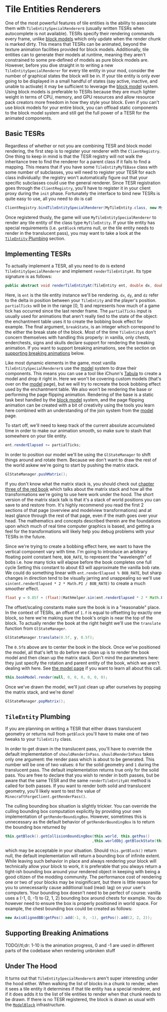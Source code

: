 Tile Entities Renderers
=======================

One of the most powerful features of tile entities is the ability to associate them with `TileEntitySpecialRenderer`s (usually written TESRs when autocomplete is not available).
TESRs specify their rendering commands every frame, unlike [block models](modelblock.md) which only update when the render chunk is marked dirty.
This means that TESRs can be animated, beyond the texture animation facilities provided for block models.
Additionally, tile entities can to generate their models at runtime, meaning they aren't constrained to some pre-defined of models as pure block models are.
However, before you dive straight in to writing a new `TileEntitySpecialRenderer` for every tile entity in your mod, consider the number of graphical states the block will be in.
If your tile entity is only ever going to be displayed in a small handful of states (say active, inactive, and unable to activate) it may be sufficient to leverage the [block model](modelblock.md) system.
Using block models is preferable to TESRs because they are much lighter weight in terms of CPU, memory, and GPU resources and allow resource pack creators more freedom in how they style your block.
Even if you can't use block models for your entire block, you can offload static components to the block model system and still get the full power of a TESR for the animated components.

Basic TESRs
-----------
Regardless of whether or not you are combining TESR and block model rendering, the first step is to register your renderer with the `ClientRegistry`.
One thing to keep in mind is that the TESR registry will not walk the inheritance tree to find the renderer for a parent class if it fails to find a mapping.
This means that if you have some `TileEntityMyTEBase` class with some number of subclasses, you will need to register your TESR for each class individually: the registry won't automatically figure out that your specific subclasses could use the general renderer.
Since TESR registration goes through the `ClientRegistry`, you'll have to register it in your client proxy during the `init` phase.
Fortunately the interface to bind new TESRs is quite easy to use, all you need to do is call

```java
ClientRegistry.bindTileEntitySpecialRenderer(MyTileEntity.class, new MyTileEntitySpecialRenderer());
```

Once registered thusly, the game will use `MyTileEntitySpecialRenderer` to render any tile entity of the class type `MyTileEntity`.
If your tile entity has special requirements (i.e. `getBlock` returns null, or the tile entity needs to render in the translucent pass), you may want to take a look at the [`TileEntity` Plumbing](#tileentity-plumbing) section.

Implementing TESRs
------------------
To actually implement a TESR, all you need to do is extend `TileEntitySpecialRenderer` and implement `renderTileEntityAt`.
Its type signature is as follows:

```java
public abstract void renderTileEntityAt(TileEntity ent, double dx, double dz, double dy, float partialTicks, int breakState);
```

Here,  is `ent` is the tile entity instance we'll be rendering.
`dx`, `dy`, and `dz` refer to the delta in position between your `TileEntity` and the player's position.
`partialTicks` will be in the range \[0, 1\) and represents how much of a game tick has occurred since the last render frame.
The `partialTicks` input is usually used for animations that aren't really tied to the state of the object: the enchantment table uses it to create the bobbing book effect for example.
The final argument, `breakState`, is an integer which correspond to the either the break state of the block.
Most of the time `TileEntity`s don't concern themselves with handling this properly: in vanilla, only chests, enderchests, signs and skulls declare support for rendering the breaking animation.
If you want to support breaking animations, see the section on [supporting breaking animations](#supporting-breaking-animations) below.

Like most dynamic elements in the game, most vanilla `TileEntitySpecialRenderer`s use the [model](model.md) system to draw their components.
This means you can use a tool like iChunn's [Tabula](http://ichun.us/mods/tabula-minecraft-modeler/) to create a model and drop it right in.
Here we won't be covering custom models (that's over on the [model](model.md) page), but we will try to recreate the book bobbing effect used by the enchantment table.
We also won't be rendering the base or performing the page flipping animation.
Rendering of the base is a static task best handled by the [block model](modelblock.md) system, and the page flipping animation can be created with a bit of creativity using the tools you learn here combined with an understanding of the join system from the [model](model.md) page.

To start off, we'll need to keep track of the current absolute accumulated time in order to make our animation smooth, so make sure to stash that somewhere on your tile entity.

```java
ent.renderElapsed += partialTicks;
```

In order to position our model we'll be using the `GlStateManager` to shift things around and rotate them.
Because we don't want to draw the rest of the world askew we're going to start by pushing the matrix stack.

```java
GlStateManager.pushMatrix();
```

If you don't know what the matrix stack is, you should check out [chapter three of the red book](http://www.glprogramming.com/red/chapter03.html) which talks about the matrix stack and how all the transformations we're going to use here work under the hood.
The short version of the matrix stack talk is that it's a stack of world positions you can save to and restore from.
It's highly recommend you read the first 2 sections of that page (overview and modelview transformations) and at least glance through the rest of that page, even if the math goes over your head.
The mathematics and concepts described therein are the foundations upon which much of real time computer graphics is based, and getting a feel for the transformations will likely help you debug problems with your TESRs in the future.

Since we're trying to create a bobbing effect here, we want to have the vertical component vary with time.
I'm going to introduce an arbitrary floating point constant here, `BOB_RATE`, to represent the "wavelength" of bobs i.e. how many ticks will elapse before the book completes one full cycle
Setting this constant to about 63 will approximate the vanilla bob rate.
We could do something linear with `ent.renderElapsed % BOB_RATE`, but sharp changes in direction tend to be visually jarring and unappealing so we'll use `sin(ent.renderElapsed * 2 * Math.PI / BOB_RATE)` to create a much smoother effect.

```java
float y = 0.85f + (float)(MathHelper.sin(ent.renderElapsed * 2 * Math.PI * BOB_RATE) * 0.01f;
```

The offset/scaling constants make sure the book is in a "reasonable" place.
In the context of TESRs, an offset of `1.f` is equal to offsetting by exactly one block, so here we're making sure the book's origin is near the top of the block.
To actually render the book at the right height we'll use the `translate` function from `GlStateManager`.

```java
GlStateManager.translate(0.5f, y, 0.5f);
```

The `0.5f`s above are to center the book in the block.
Once we've positioned the model, all that's left to do before we clean up is to render the book model and then clean up the matrix stack.
Don't mind the parameters here: they just specify the rotation and parent entity of the book, which we aren't dealing with here.
See [the model page](model.md) if you want to learn all about this call.

```java
this.bookModel.render(null, 0, 0, 0, 0, 0, 0);
```

Once we've drawn the model, we'll just clean up after ourselves by popping the matrix stack, and we're done!

```java
GlStateManager.popMatrix();
```

`TileEntity` Plumbing
---------------------
If you are planning on writing a TESR that either draws translucent geometry or returns null from `getBlock` you'll have to make one of two tweaks to your `TileEntity` class.

In order to get drawn in the translucent pass, you'll have to override the default implementation of `shouldRenderInPass`.
`shouldRenderInPass` takes only one argument: the render pass which is about to be generated.
This number will be one of two values: `0` for the solid geometry and `1` during the translucent pass.
The default implementation returns true only for the solid pass.
You are free to declare that you wish to render in both passes, but be aware that the same TESR and the same `renderTileEntityAt` method is called for both passes.
If you want to render both solid and translucent geometry, you'll likely want to test the value of `MinecraftForgeClient.getRenderPass()`.

The culling bounding box situation is slightly trickier.
You can override the culling bounding box computation explicitly by providing your own implementation of `getRenderBoundingBox`.
However, sometimes this is unnecessary as the default behavior of `getRenderBoundingBox` is to return the bounding box returned by
```java
this.getBlock().getCollisionBoundingBox(this.world, this.getPos()
                                       ,this.worldObj.getBlockState(this.getPos()));
```
which may be acceptable in your situation.
Should `this.getBlock()` return null, the default implementation will return a bounding box of infinite extent.
While leaving such behavior in place and always rendering your block will technically allow your block to work, it is preferable that you always return a tight-ish bounding box around your rendered object in keeping with being a good citizen of the modding community.
The performance cost of rendering one or two of your blocks may be insignificant, but there is little reason for you to unnecessarily cause additional load (read: lag) on your user's computers.
Your bounding box doesn't need to be perfect of course: vanilla uses a (-1, 0, -1) to (2, 1, 2) bounding box around chests for example.
You do however need to ensure the box is properly positioned in world space.
For example, the chest bounding box could be created as follows:
```java
new AxisAlignedBB(getPos().add(-1, 0, -1), getPos().add(2, 2, 2));
```

Supporting Breaking Animations
------------------------------

TODO//tl;dr: 1-10 is the animation progress, 0 and -1 are used in different parts of the codebase when rendering unbroken stuff

Under The Hood
--------------

It turns out that `TileEntitySpecialRenderer`s aren't super interesting under the hood either.
When walking the list of blocks in a chunk to render, when it sees a tile entity it determines if that tile entity has a special renderer, and if it does adds it to the list of tile entities to render when that chunk needs to be drawn.
If there is no TESR registered, the block is drawn as usual with the [`ModelBlock`](modelblock.md) infrastructure.
